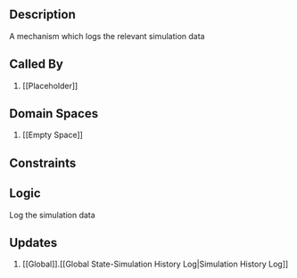 ## Description

A mechanism which logs the relevant simulation data
## Called By
1. [[Placeholder]]
## Domain Spaces
1. [[Empty Space]]
## Constraints
## Logic
Log the simulation data

## Updates

1. [[Global]].[[Global State-Simulation History Log|Simulation History Log]]

